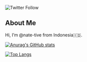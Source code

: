 ![Twitter Follow](https://img.shields.io/twitter/follow/nflksr?style=social)

## About Me

Hi, I’m @nate-tive from Indonesia:indonesia:.

[![Anurag's GitHub stats](https://github-readme-stats.vercel.app/api?username=nate-tive&theme=github_dark)](https://github.com/anuraghazra/github-readme-stats)

[![Top Langs](https://github-readme-stats.vercel.app/api/top-langs/?username=nate-tive&theme=github_dark)](https://github.com/anuraghazra/github-readme-stats)


<!---
nate-tive/nate-tive is a ✨ special ✨ repository because its `README.md` (this file) appears on your GitHub profile.
You can click the Preview link to take a look at your changes.
--->
